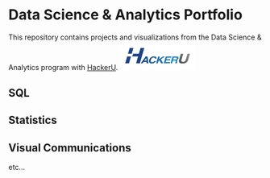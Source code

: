 # Data Science & Analytics Portfolio
This repository contains projects and visualizations from the Data Science & Analytics program with [HackerU](https://hackerusa.com/).
<img src="https://github.com/wiazur/data-analytics-portfolio/blob/main/hackeru-logo.png" width="150"/>

## SQL

## Statistics

## Visual Communications

etc...
